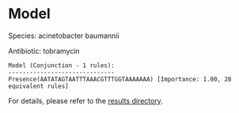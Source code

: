 
# Model

Species: acinetobacter baumannii

Antibiotic: tobramycin

```
Model (Conjunction - 1 rules):
------------------------------
Presence(AATATAGTAATTTAAACGTTTGGTAAAAAAA) [Importance: 1.00, 28 equivalent rules]

```

For details, please refer to the [results directory](../../../../../results/scm_b/acinetobacter+baumannii/tobramycin/repeat_1/).

